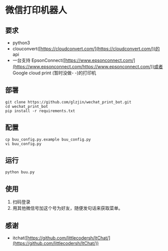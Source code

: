 # 微信打印机器人

## 要求

- python3
- clouconvert([https://cloudconvert.com/](https://cloudconvert.com/))的 api
- 一台支持 EpsonConnect([https://www.epsonconnect.com/](https://www.epsonconnect.com/https://www.epsonconnect.com/))或者 Google cloud print (暂时没做- -)的打印机

## 部署

```
git clone https://github.com/glzjin/wechat_print_bot.git
cd wechat_print_bot
pip install -r requirements.txt
```

## 配置

```
cp buu_config.py.example buu_config.py
vi buu_config.py
```

## 运行

```
python buu.py
```

## 使用

1. 扫码登录
2. 用其他微信号加这个号为好友，随便发句话来获取菜单。

## 感谢

- itchat([https://github.com/littlecodersh/ItChat/](https://github.com/littlecodersh/ItChat/))
